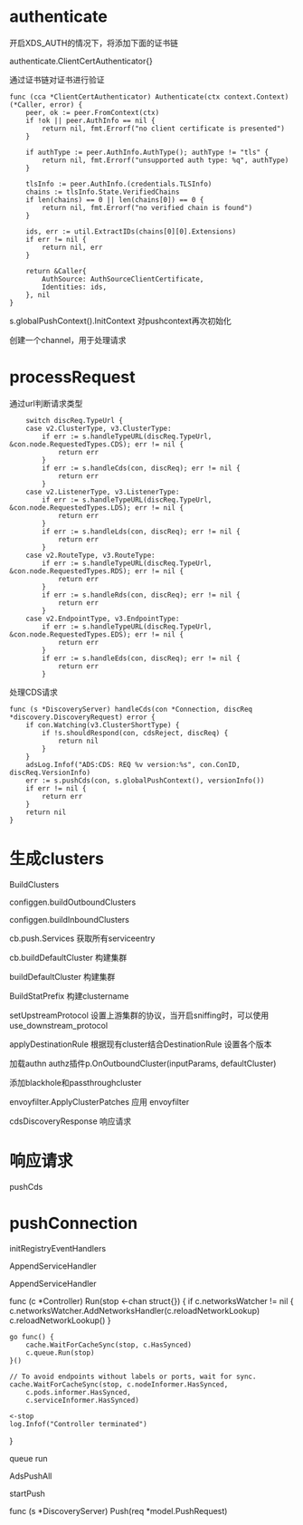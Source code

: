 
# authenticate

开启XDS_AUTH的情况下，将添加下面的证书链

authenticate.ClientCertAuthenticator{}

通过证书链对证书进行验证

```
func (cca *ClientCertAuthenticator) Authenticate(ctx context.Context) (*Caller, error) {
	peer, ok := peer.FromContext(ctx)
	if !ok || peer.AuthInfo == nil {
		return nil, fmt.Errorf("no client certificate is presented")
	}

	if authType := peer.AuthInfo.AuthType(); authType != "tls" {
		return nil, fmt.Errorf("unsupported auth type: %q", authType)
	}

	tlsInfo := peer.AuthInfo.(credentials.TLSInfo)
	chains := tlsInfo.State.VerifiedChains
	if len(chains) == 0 || len(chains[0]) == 0 {
		return nil, fmt.Errorf("no verified chain is found")
	}

	ids, err := util.ExtractIDs(chains[0][0].Extensions)
	if err != nil {
		return nil, err
	}

	return &Caller{
		AuthSource: AuthSourceClientCertificate,
		Identities: ids,
	}, nil
}
```


s.globalPushContext().InitContext 对pushcontext再次初始化


创建一个channel，用于处理请求


# processRequest

通过url判断请求类型

```
	switch discReq.TypeUrl {
	case v2.ClusterType, v3.ClusterType:
		if err := s.handleTypeURL(discReq.TypeUrl, &con.node.RequestedTypes.CDS); err != nil {
			return err
		}
		if err := s.handleCds(con, discReq); err != nil {
			return err
		}
	case v2.ListenerType, v3.ListenerType:
		if err := s.handleTypeURL(discReq.TypeUrl, &con.node.RequestedTypes.LDS); err != nil {
			return err
		}
		if err := s.handleLds(con, discReq); err != nil {
			return err
		}
	case v2.RouteType, v3.RouteType:
		if err := s.handleTypeURL(discReq.TypeUrl, &con.node.RequestedTypes.RDS); err != nil {
			return err
		}
		if err := s.handleRds(con, discReq); err != nil {
			return err
		}
	case v2.EndpointType, v3.EndpointType:
		if err := s.handleTypeURL(discReq.TypeUrl, &con.node.RequestedTypes.EDS); err != nil {
			return err
		}
		if err := s.handleEds(con, discReq); err != nil {
			return err
		}
```

处理CDS请求

```
func (s *DiscoveryServer) handleCds(con *Connection, discReq *discovery.DiscoveryRequest) error {
	if con.Watching(v3.ClusterShortType) {
		if !s.shouldRespond(con, cdsReject, discReq) {
			return nil
		}
	}
	adsLog.Infof("ADS:CDS: REQ %v version:%s", con.ConID, discReq.VersionInfo)
	err := s.pushCds(con, s.globalPushContext(), versionInfo())
	if err != nil {
		return err
	}
	return nil
}
```



# 生成clusters


BuildClusters



configgen.buildOutboundClusters
 
 
configgen.buildInboundClusters



cb.push.Services 获取所有serviceentry

cb.buildDefaultCluster 构建集群

buildDefaultCluster 构建集群

BuildStatPrefix 构建clustername

setUpstreamProtocol 设置上游集群的协议，当开启sniffing时，可以使用use_downstream_protocol

applyDestinationRule 根据现有cluster结合DestinationRule 设置各个版本


加载authn authz插件p.OnOutboundCluster(inputParams, defaultCluster)

添加blackhole和passthroughcluster

envoyfilter.ApplyClusterPatches 应用 envoyfilter


cdsDiscoveryResponse 响应请求


# 响应请求

pushCds



# pushConnection


initRegistryEventHandlers


AppendServiceHandler


AppendServiceHandler



func (c *Controller) Run(stop <-chan struct{}) {
	if c.networksWatcher != nil {
		c.networksWatcher.AddNetworksHandler(c.reloadNetworkLookup)
		c.reloadNetworkLookup()
	}

	go func() {
		cache.WaitForCacheSync(stop, c.HasSynced)
		c.queue.Run(stop)
	}()

	// To avoid endpoints without labels or ports, wait for sync.
	cache.WaitForCacheSync(stop, c.nodeInformer.HasSynced,
		c.pods.informer.HasSynced,
		c.serviceInformer.HasSynced)

	<-stop
	log.Infof("Controller terminated")
}


queue run


AdsPushAll

startPush 

func (s *DiscoveryServer) Push(req *model.PushRequest)